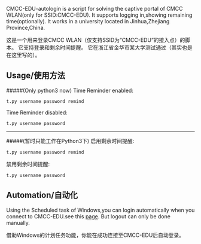 CMCC-EDU-autologin is a script for solving the captive portal of CMCC WLAN(only for SSID:CMCC-EDU).
It supports logging in,showing remaining time(optionally).
It works in a university located in Jinhua,Zhejiang Province,China.

这是一个用来登录CMCC WLAN（仅支持SSID为“CMCC-EDU”的接入点）的脚本。
它支持登录和剩余时间提醒。
它在浙江省金华市某大学测试通过（其实也是在这里写的）。

Usage/使用方法
----
#####(Only python3 now)
Time Reminder enabled:
```
t.py username password remind
```
Time Reminder disabled:
```
t.py username password
```
----
#####(暂时只能工作在Python3下)
启用剩余时间提醒:
```
t.py username password remind
```
禁用剩余时间提醒:
```
t.py username password
```
Automation/自动化
----
Using the Scheduled task of Windows,you can login automatically when you connect to CMCC-EDU.see this [page](http://superuser.com/questions/262799/how-to-launch-a-command-on-network-connection-disconnection).
But logout can only be done manually.

借助Windows的计划任务功能，你能在成功连接至CMCC-EDU后自动登录。
